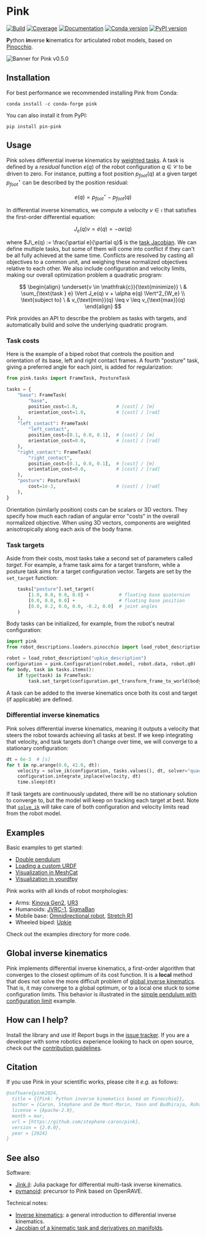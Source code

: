 # Pink

[![Build](https://img.shields.io/github/actions/workflow/status/stephane-caron/pink/main.yml?branch=main)](https://github.com/stephane-caron/pink/actions)
[![Coverage](https://coveralls.io/repos/github/stephane-caron/pink/badge.svg?branch=main)](https://coveralls.io/github/stephane-caron/pink?branch=main)
[![Documentation](https://img.shields.io/github/actions/workflow/status/stephane-caron/pink/docs.yml?branch=main&label=docs)](https://stephane-caron.github.io/pink/)
[![Conda version](https://anaconda.org/conda-forge/pink/badges/version.svg)](https://anaconda.org/conda-forge/pink)
[![PyPI version](https://img.shields.io/pypi/v/pin-pink)](https://pypi.org/project/pin-pink/)

**P**ython **in**verse **k**inematics for articulated robot models, based on [Pinocchio](https://github.com/stack-of-tasks/pinocchio).

![Banner for Pink v0.5.0](https://user-images.githubusercontent.com/1189580/192318997-ed7574c3-8238-451d-9548-a769d46ec03b.png)

## Installation

For best performance we recommended installing Pink from Conda:

```console
conda install -c conda-forge pink
```

You can also install it from PyPI:

```console
pip install pin-pink
```

## Usage

Pink solves differential inverse kinematics by [weighted tasks](https://scaron.info/robot-locomotion/inverse-kinematics.html). A task is defined by a *residual* function $e(q)$ of the robot configuration $q \in \mathcal{C}$ to be driven to zero. For instance, putting a foot position $p_{foot}(q)$ at a given target $p_{foot}^{\star}$ can be described by the position residual:

$$
e(q) = p_{foot}^{\star} - p_{foot}(q)
$$

In differential inverse kinematics, we compute a velocity $v \in \mathfrak{c}$ that satisfies the first-order differential equation:

$$
J_e(q) v = \dot{e}(q) = -\alpha e(q)
$$

where $J\_e(q) := \frac{\partial e}{\partial q}$ is the [task Jacobian](https://scaron.info/robotics/jacobian-of-a-kinematic-task-and-derivatives-on-manifolds.html). We can define multiple tasks, but some of them will come into conflict if they can't be all fully achieved at the same time. Conflicts are resolved by casting all objectives to a common unit, and weighing these normalized objectives relative to each other. We also include configuration and velocity limits, making our overall optimization problem a quadratic program:

$$
\begin{align}
\underset{v \in \mathfrak{c}}{\text{minimize}} \ & \sum_{\text{task } e} \Vert J_e(q) v + \alpha e(q) \Vert^2_{W_e} \\
\text{subject to} \ & v_{\text{min}}(q) \leq v \leq v_{\text{max}}(q)
\end{align}
$$

Pink provides an API to describe the problem as tasks with targets, and automatically build and solve the underlying quadratic program.

### Task costs

Here is the example of a biped robot that controls the position and orientation of its base, left and right contact frames. A fourth "posture" task, giving a preferred angle for each joint, is added for regularization:

```python
from pink.tasks import FrameTask, PostureTask

tasks = {
    "base": FrameTask(
        "base",
        position_cost=1.0,              # [cost] / [m]
        orientation_cost=1.0,           # [cost] / [rad]
    ),
    "left_contact": FrameTask(
        "left_contact",
        position_cost=[0.1, 0.0, 0.1],  # [cost] / [m]
        orientation_cost=0.0,           # [cost] / [rad]
    ),
    "right_contact": FrameTask(
        "right_contact",
        position_cost=[0.1, 0.0, 0.1],  # [cost] / [m]
        orientation_cost=0.0,           # [cost] / [rad]
    ),
    "posture": PostureTask(
        cost=1e-3,                      # [cost] / [rad]
    ),
}
```

Orientation (similarly position) costs can be scalars or 3D vectors. They specify how much each radian of angular error "costs" in the overall normalized objective. When using 3D vectors, components are weighted anisotropically along each axis of the body frame.

### Task targets

Aside from their costs, most tasks take a second set of parameters called *target*. For example, a frame task aims for a target transform, while a posture task aims for a target configuration vector. Targets are set by the `set_target` function:

```python
    tasks["posture"].set_target(
        [1.0, 0.0, 0.0, 0.0] +           # floating base quaternion
        [0.0, 0.0, 0.0] +                # floating base position
        [0.0, 0.2, 0.0, 0.0, -0.2, 0.0]  # joint angles
    )
```

Body tasks can be initialized, for example, from the robot's neutral configuration:

```python
import pink
from robot_descriptions.loaders.pinocchio import load_robot_description

robot = load_robot_description("upkie_description")
configuration = pink.Configuration(robot.model, robot.data, robot.q0)
for body, task in tasks.items():
    if type(task) is FrameTask:
        task.set_target(configuration.get_transform_frame_to_world(body))
```

A task can be added to the inverse kinematics once both its cost and target (if applicable) are defined.

### Differential inverse kinematics

Pink solves differential inverse kinematics, meaning it outputs a velocity that steers the robot towards achieving all tasks at best. If we keep integrating that velocity, and task targets don't change over time, we will converge to a stationary configuration:

```python
dt = 6e-3  # [s]
for t in np.arange(0.0, 42.0, dt):
    velocity = solve_ik(configuration, tasks.values(), dt, solver="quadprog")
    configuration.integrate_inplace(velocity, dt)
    time.sleep(dt)
```

If task targets are continuously updated, there will be no stationary solution to converge to, but the model will keep on tracking each target at best. Note that [`solve_ik`](https://stephane-caron.github.io/pink/inverse-kinematics.html#pink.solve_ik.solve_ik) will take care of both configuration and velocity limits read from the robot model.

## Examples

Basic examples to get started:

* [Double pendulum](https://github.com/stephane-caron/pink/blob/main/examples/double_pendulum.py)
* [Loading a custom URDF](https://github.com/stephane-caron/pink/blob/main/examples/load_custom_urdf.py)
* [Visualization in MeshCat](https://github.com/stephane-caron/pink/blob/main/examples/visualize_in_meshcat.py)
* [Visualization in yourdfpy](https://github.com/stephane-caron/pink/blob/main/examples/visualize_in_yourdfpy.py)

Pink works with all kinds of robot morphologies:

* Arms: [Kinova Gen2](https://github.com/stephane-caron/pink/blob/main/examples/arm_kinova_gen2.py), [UR3](https://github.com/stephane-caron/pink/blob/main/examples/arm_ur3.py)
* Humanoids: [JVRC-1](https://github.com/stephane-caron/pink/blob/main/examples/humanoid_jvrc.py), [SigmaBan](https://github.com/stephane-caron/pink/blob/main/examples/humanoid_sigmaban.py)
* Mobile base: [Omnidirectional robot](https://github.com/stephane-caron/pink/blob/main/examples/mobile_omni_wheeled_robot.py), [Stretch R1](https://github.com/stephane-caron/pink/blob/main/examples/mobile_stretch.py)
* Wheeled biped: [Upkie](https://github.com/stephane-caron/pink/blob/main/examples/wheeled_biped_upkie.py)

Check out the examples directory for more code.

## Global inverse kinematics

Pink implements differential inverse kinematics, a first-order algorithm that converges to the closest optimum of its cost function. It is a **local** method that does not solve the more difficult problem of [global inverse kinematics](https://github.com/stephane-caron/pink/discussions/66). That is, it may converge to a global optimum, or to a local one stuck to some configuration limits. This behavior is illustrated in the [simple pendulum with configuration limit](https://github.com/stephane-caron/pink/blob/main/examples/simple_pendulum_configuration_limit.py) example.

## How can I help?

Install the library and use it! Report bugs in the [issue tracker](https://github.com/stephane-caron/pink/issues). If you are a developer with some robotics experience looking to hack on open source, check out the [contribution guidelines](CONTRIBUTING.md).

## Citation

If you use Pink in your scientific works, please cite it *e.g.* as follows:

```bibtex
@software{pink2024,
  title = {{Pink: Python inverse kinematics based on Pinocchio}},
  author = {Caron, Stéphane and De Mont-Marin, Yann and Budhiraja, Rohan and Bang, Seung Hyeon},
  license = {Apache-2.0},
  month = mar,
  url = {https://github.com/stephane-caron/pink},
  version = {2.0.0},
  year = {2024}
}
```

## See also

Software:

- [Jink.jl](https://github.com/adubredu/Jink.jl): Julia package for differential multi-task inverse kinematics.
- [pymanoid](https://github.com/stephane-caron/pymanoid): precursor to Pink based on OpenRAVE.

Technical notes:

- [Inverse kinematics](https://scaron.info/robotics/inverse-kinematics.html): a general introduction to differential inverse kinematics.
- [Jacobian of a kinematic task and derivatives on manifolds](https://scaron.info/robotics/jacobian-of-a-kinematic-task-and-derivatives-on-manifolds.html).

